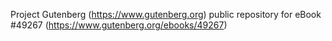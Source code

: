 Project Gutenberg (https://www.gutenberg.org) public repository for eBook #49267 (https://www.gutenberg.org/ebooks/49267)
